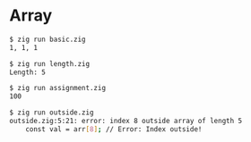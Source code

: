 # Array

```bash
$ zig run basic.zig
1, 1, 1
```

```bash
$ zig run length.zig
Length: 5
```

```bash
$ zig run assignment.zig
100
```

```bash
$ zig run outside.zig
outside.zig:5:21: error: index 8 outside array of length 5
    const val = arr[8]; // Error: Index outside!
```
